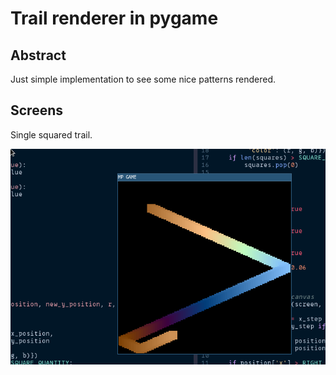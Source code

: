 # Trail renderer in pygame

## Abstract
Just simple implementation to see some nice patterns rendered.

## Screens
Single squared trail.

![Screen01](.readme/screen01.png)
